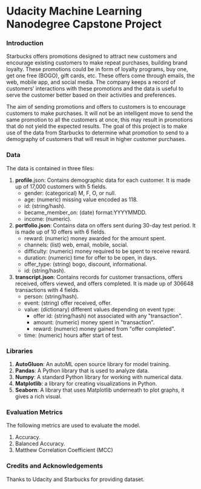 # Udacity Machine Learning Nanodegree Capstone Project

### Introduction
Starbucks offers promotions designed to attract new customers and encourage existing customers to make repeat purchases, building brand loyalty. These promotions could be in form of loyalty programs, buy one, get one free (BOGO), gift cards, etc. These offers come through emails, the web, mobile app, and social media. The company keeps a record of customers’ interactions with these promotions and the data is useful to serve the customer better based on their activities and preferences. 

The aim of sending promotions and offers to customers is to encourage customers to make purchases. It will not be an intelligent move to send the same promotion to all the customers at once, this may result in promotions that do not yield the expected results. The goal of this project is to make use of the data from Starbucks to determine what promotion to send to a demography of customers that will result in higher customer purchases.


### Data
The data is contained in three files:
1. **profile**.json: Contains demographic data for each customer. It is made up of 17,000 customers with 5 fields.
    * gender: (categorical) M, F, O, or null.
    * age: (numeric) missing value encoded as 118.
    * id: (string/hash).
    * became_member_on: (date) format:YYYYMMDD.
    * income: (numeric).
2. **portfolio.json**: Contains data on offers sent during 30-day test period. It is made up of 10 offers with 6 fields.
    * reward: (numeric) money awarded for the amount spent.
    * channels: (list) web, email, mobile, social.
    * difficulty: (numeric) money required to be spent to receive reward.
    * duration: (numeric) time for offer to be open, in days.
    * offer_type: (string) bogo, discount, informational.
    * id: (string/hash).
3. **transcript.json**: Contains records for customer transactions, offers received, offers viewed, and offers completed. It is made up of 306648 transactions with 4 fields.
    * person: (string/hash).
    * event: (string) offer received, offer.
    * value: (dictionary) different values depending on event type:
        * offer id: (string/hash) not associated with any "transaction".
        * amount: (numeric) money spent in "transaction".
        * reward: (numeric) money gained from "offer completed".
    * time: (numeric) hours after start of test.


### Libraries
1. **AutoGluon**: An autoML open source library for model training.
2. **Pandas**: A Python library that is used to analyze data.
3. **Numpy**: A standard Python library for working with numerical data.
4. **Matplotlib**: a library for creating visualizations in Python.
5. **Seaborn**: A library that uses Matplotlib underneath to plot graphs, it gives a rich visual.


### Evaluation Metrics
The following metrics are used to evaluate the model.
1. Accuracy. 
2. Balanced Accuracy.
3. Matthew Correlation Coefficient (MCC)

### Credits and Acknowledgements
Thanks to Udacity and Starbucks for providing dataset.
